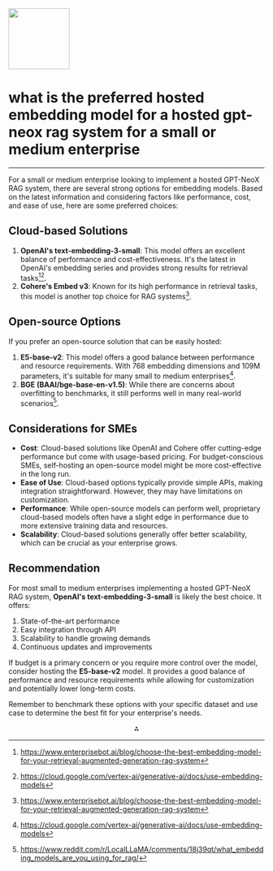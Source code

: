 <img src="https://r2cdn.perplexity.ai/pplx-full-logo-primary-dark%402x.png" class="logo" width="120"/>

# what is the preferred hosted embedding model for a hosted gpt-neox rag system for a small or medium enterprise

---
For a small or medium enterprise looking to implement a hosted GPT-NeoX RAG system, there are several strong options for embedding models. Based on the latest information and considering factors like performance, cost, and ease of use, here are some preferred choices:

## Cloud-based Solutions

1. **OpenAI's text-embedding-3-small**: This model offers an excellent balance of performance and cost-effectiveness. It's the latest in OpenAI's embedding series and provides strong results for retrieval tasks[^1][^4].
2. **Cohere's Embed v3**: Known for its high performance in retrieval tasks, this model is another top choice for RAG systems[^1].

## Open-source Options

If you prefer an open-source solution that can be easily hosted:

1. **E5-base-v2**: This model offers a good balance between performance and resource requirements. With 768 embedding dimensions and 109M parameters, it's suitable for many small to medium enterprises[^4].
2. **BGE (BAAI/bge-base-en-v1.5)**: While there are concerns about overfitting to benchmarks, it still performs well in many real-world scenarios[^5].

## Considerations for SMEs

- **Cost**: Cloud-based solutions like OpenAI and Cohere offer cutting-edge performance but come with usage-based pricing. For budget-conscious SMEs, self-hosting an open-source model might be more cost-effective in the long run.
- **Ease of Use**: Cloud-based options typically provide simple APIs, making integration straightforward. However, they may have limitations on customization.
- **Performance**: While open-source models can perform well, proprietary cloud-based models often have a slight edge in performance due to more extensive training data and resources.
- **Scalability**: Cloud-based solutions generally offer better scalability, which can be crucial as your enterprise grows.


## Recommendation

For most small to medium enterprises implementing a hosted GPT-NeoX RAG system, **OpenAI's text-embedding-3-small** is likely the best choice. It offers:

1. State-of-the-art performance
2. Easy integration through API
3. Scalability to handle growing demands
4. Continuous updates and improvements

If budget is a primary concern or you require more control over the model, consider hosting the **E5-base-v2** model. It provides a good balance of performance and resource requirements while allowing for customization and potentially lower long-term costs.

Remember to benchmark these options with your specific dataset and use case to determine the best fit for your enterprise's needs.

<div style="text-align: center">⁂</div>

[^1]: https://www.enterprisebot.ai/blog/choose-the-best-embedding-model-for-your-retrieval-augmented-generation-rag-system

[^2]: https://huggingface.co/docs/transformers/en/model_doc/gpt_neox

[^3]: https://www.timescale.com/blog/finding-the-best-open-source-embedding-model-for-rag

[^4]: https://cloud.google.com/vertex-ai/generative-ai/docs/use-embedding-models

[^5]: https://www.reddit.com/r/LocalLLaMA/comments/18j39qt/what_embedding_models_are_you_using_for_rag/

[^6]: https://unstructured.io/blog/understanding-embedding-models-make-an-informed-choice-for-your-rag

[^7]: https://buttondown.com/ainews/archive/ainews-contextual-document-embeddings-cde-small-v1/

[^8]: https://vectorize.io/picking-the-best-embedding-model-for-rag/

[^9]: https://www.mongodb.com/developer/products/atlas/choose-embedding-model-rag/

[^10]: https://www.galileo.ai/blog/mastering-rag-how-to-select-an-embedding-model

[^11]: https://www.pinecone.io/learn/series/rag/embedding-models-rundown/

[^12]: https://github.com/tensorchord/Awesome-LLMOps

[^13]: https://nlpcloud.com/effectively-using-gpt-j-gpt-neo-gpt-3-alternatives-few-shot-learning.html

[^14]: https://github.com/Hannibal046/Awesome-LLM

[^15]: https://github.com/EleutherAI/gpt-neox

